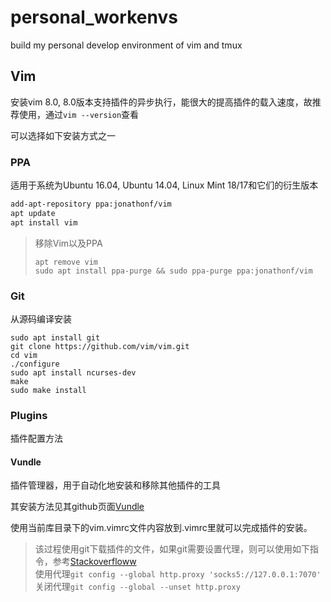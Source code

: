 # personal_workenvs
build my personal develop environment of vim and tmux

## Vim
安装vim 8.0, 8.0版本支持插件的异步执行，能很大的提高插件的载入速度，故推荐使用，通过```vim --version```查看

可以选择如下安装方式之一
### PPA
适用于系统为Ubuntu 16.04, Ubuntu 14.04, Linux Mint 18/17和它们的衍生版本
```bash
add-apt-repository ppa:jonathonf/vim
apt update
apt install vim
```
> 移除Vim以及PPA
> 
> ```apt remove vim```\
> ```sudo apt install ppa-purge && sudo ppa-purge ppa:jonathonf/vim```

### Git
从源码编译安装
```
sudo apt install git
git clone https://github.com/vim/vim.git
cd vim
./configure
sudo apt install ncurses-dev
make
sudo make install
```

### Plugins
插件配置方法

#### Vundle
插件管理器，用于自动化地安装和移除其他插件的工具

其安装方法见其github页面[Vundle](https://github.com/VundleVim/Vundle.vim)

使用当前库目录下的vim.vimrc文件内容放到.vimrc里就可以完成插件的安装。

> 该过程使用git下载插件的文件，如果git需要设置代理，则可以使用如下指令，参考[Stackoverfloww][1]\
> 使用代理```git config --global http.proxy 'socks5://127.0.0.1:7070'```\
> 关闭代理```git config --global --unset http.proxy```


[1]: https://stackoverflow.com/questions/15227130/using-a-socks-proxy-with-git-for-the-http-transport "Stackoverflow"